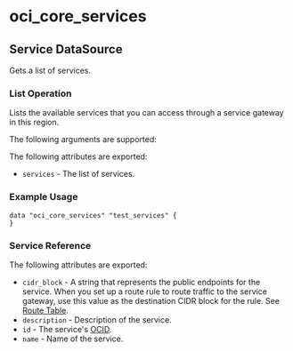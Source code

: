 
# oci_core_services

## Service DataSource

Gets a list of services.

### List Operation
Lists the available services that you can access through a service gateway in this region.

The following arguments are supported:



The following attributes are exported:

* `services` - The list of services.

### Example Usage

```hcl
data "oci_core_services" "test_services" {
}
```
### Service Reference

The following attributes are exported:

* `cidr_block` - A string that represents the public endpoints for the service. When you set up a route rule to route traffic to the service gateway, use this value as the destination CIDR block for the rule. See [Route Table](https://docs.us-phoenix-1.oraclecloud.com/api/#/en/iaas/20160918/RouteTable/). 
* `description` - Description of the service. 
* `id` - The service's [OCID](https://docs.us-phoenix-1.oraclecloud.com/Content/General/Concepts/identifiers.htm).
* `name` - Name of the service.

